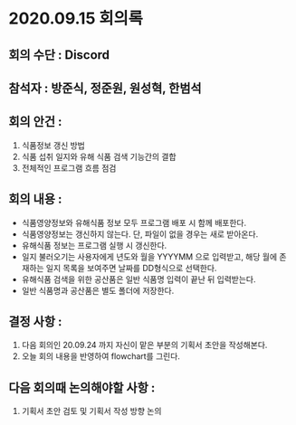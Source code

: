 # 2020.09.15 회의록
## 회의 수단 : Discord
## 참석자 : 방준식, 정준원, 원성혁, 한범석

## 회의 안건 :
1. 식품정보 갱신 방법
2. 식품 섭취 일지와 유해 식품 검색 기능간의 결합
3. 전체적인 프로그램 흐름 점검

## 회의 내용 : 
* 식품영양정보와 유해식품 정보 모두 프로그램 배포 시 함께 배포한다.
* 식품영양정보는 갱신하지 않는다. 단, 파일이 없을 경우는 새로 받아온다.
* 유해식품 정보는 프로그램 실행 시 갱신한다.
* 일지 불러오기는 사용자에게 년도와 월을 YYYYMM 으로 입력받고, 해당 월에 존재하는 일지 목록을 보여주면 날짜를 DD형식으로 선택한다.
* 유해식품 검색을 위한 공산품은 일반 식품명 입력이 끝난 뒤 입력받는다.
* 일반 식품명과 공산품은 별도 폴더에 저장한다.

## 결정 사항 : 
1. 다음 회의인 20.09.24 까지 자신이 맡은 부분의 기획서 초안을 작성해본다.
2. 오늘 회의 내용을 반영하여 flowchart를 그린다.

## 다음 회의때 논의해야할 사항 :
1. 기획서 초안 검토 및 기획서 작성 방향 논의
